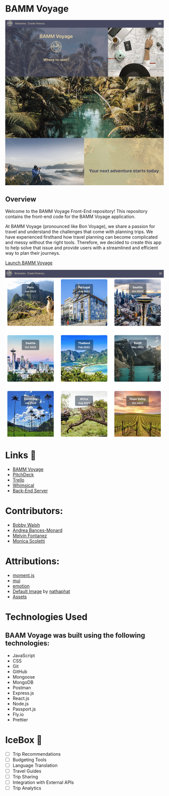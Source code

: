 # BAMM Voyage

![picture alt](src/assets/images/LandingPageSC.png)

## Overview

Welcome to the BAMM Voyage Front-End repository! This repository contains the front-end code for the BAMM Voyage application.

At BAMM Voyage (pronounced like Bon Voyage), we share a passion for travel and understand the challenges that come with planning trips. We have experienced firsthand how travel planning can become complicated and messy without the right tools. Therefore, we decided to create this app to help solve that issue and provide users with a streamlined and efficient way to plan their journeys.

[Launch BAMM Voyage](https://bamm-voyage.netlify.app)

![picture alt](src/assets/images/ItineraryIndexPageSC.png)

# Links 🔗

- [BAMM Voyage](https://bamm-voyage.netlify.app)
- [PitchDeck](https://docs.google.com/presentation/d/1Nrj_1rN6D0FwDB-EJoClxOx6Qps2g5nUOta-EUGs45g/edit#slide=id.g241b0af04a2_0_8)
- [Trello](https://trello.com/b/9GNNPfib/bamm-voyage)
- [Whimsical](https://whimsical.com/travel-itinerary-VwbMGamKd9otzoQ9L4HH7E)
- [Back-End Server](https://github.com/CurrentlyBob/bamm-voyage-back-end)

# Contributors:

- [Bobby Walsh](https://github.com/CurrentlyBob)
- [Andrea Bances-Monard](https://github.com/andrea1234321)
- [Melvin Fontanez](https://github.com/mfontanez21)
- [Monica Scoletti](https://github.com/MonicaSue)

# Attributions:

- [moment.js](https://momentjs.com/)
- [mui](https://mui.com/)
- [emotion](https://www.npmjs.com/package/@emotion/react)
- [Default Image](https://www.istockphoto.com/photo/airplane-and-cloud-gm491102352-75578019?phrase=black+and+white+plane) by [nathaphat](https://www.istockphoto.com/portfolio/nathaphat?mediatype=photography)
- [Assets](https://unsplash.com/)

# Technologies Used

## BAAM Voyage was built using the following technologies:

- JavaScript
- CSS
- Git
- GitHub
- Mongoose
- MongoDB
- Postman
- Express.js
- React.js
- Node.js
- Passport.js
- Fly.io
- Prettier

# IceBox 🧊

- [ ] Trip Recommendations
- [ ] Budgeting Tools
- [ ] Language Translation
- [ ] Travel Guides
- [ ] Trip Sharing
- [ ] Integration with External APIs
- [ ] Trip Analytics
